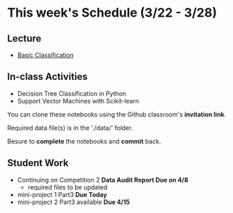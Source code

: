 # This week's Schedule (3/22 - 3/28)

## Lecture
+ [Basic Classification](https://docs.google.com/presentation/d/1LhrVq2Q9fnH5fU-X859qA2phK75GMFfhn9Svb7bjSO0/edit?usp=sharing)

## In-class Activities
+ Decision Tree Classification in Python
+ Support Vector Machines with Scikit-learn

You can clone these notebooks using the Github classroom's __invitation link__.

Required data file(s) is in the './data/' folder.

Besure to __complete__ the notebooks and __commit__ back.

## Student Work
+ Continuing on Competition 2 __Data Audit Report Due on 4/8__
  + required files to be updated
+ mini-project 1 Part3  __Due Today__
+ mini-project 2 Part3 available  __Due 4/15__
